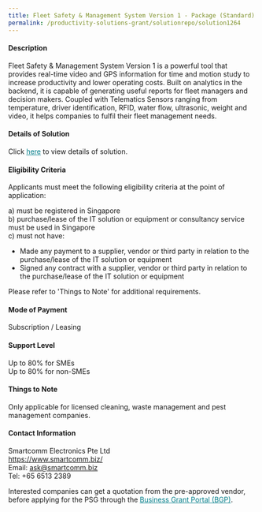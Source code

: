 ```yaml
---
title: Fleet Safety & Management System Version 1 - Package (Standard)
permalink: /productivity-solutions-grant/solutionrepo/solution1264
---
```


#### Description

Fleet Safety & Management System Version 1 is a powerful tool that provides real-time video and GPS information for time and motion study to increase productivity and lower operating costs. Built on analytics in the backend, it is capable of generating useful reports for fleet managers and decision makers. Coupled with Telematics Sensors ranging from temperature, driver identification, RFID, water flow, ultrasonic, weight and video, it helps companies to fulfil their fleet management needs. 

#### Details of Solution

Click <a href='https://govassist.gobusiness.gov.sg/images/psg/Smartcomm-ES_Annex_3_Part_1.pdf' style='color:#037e8a'>here</a> to view details of solution.

#### Eligibility Criteria

Applicants must meet the following eligibility criteria at the point of application:

a) must be registered in Singapore <br>
b) purchase/lease of the IT solution or equipment or consultancy service must be used in Singapore <br>
c) must not have:
- Made any payment to a supplier, vendor or third party in relation to the purchase/lease of the IT solution or equipment
- Signed any contract with a supplier, vendor or third party in relation to the purchase/lease of the IT solution or equipment

Please refer to 'Things to Note' for additional requirements.

#### Mode of Payment
Subscription / Leasing

#### Support Level
Up to 80% for SMEs <br>
Up to 80% for non-SMEs

#### Things to Note
Only applicable for licensed cleaning, waste management and pest management companies.

#### Contact Information
Smartcomm Electronics Pte Ltd<br>https://www.smartcomm.biz/<br>Email: ask@smartcomm.biz<br>Tel: +65 6513 2389

Interested companies can get a quotation from the pre-approved vendor, before applying for the PSG through the <a target='_blank' style='color:#037e8a' href='https://www.businessgrants.gov.sg/'>Business Grant Portal (BGP)</a>.
